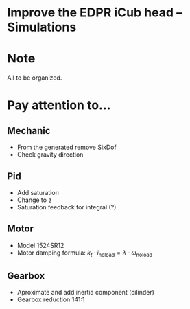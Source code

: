Improve the EDPR iCub head – Simulations
========================================

# Note
All to be organized.

# Pay attention to...

## Mechanic
- From the generated remove SixDof
- Check gravity direction

## Pid
- Add saturation
- Change to z
- Saturation feedback for integral (?)

## Motor
- Model 1524SR12
- Motor damping formula: $k_t \cdot i_{\text{noload}} = \lambda \cdot \omega_{\text{noload}}$

## Gearbox
- Aproximate and add inertia component (cilinder)
- Gearbox reduction 141:1
